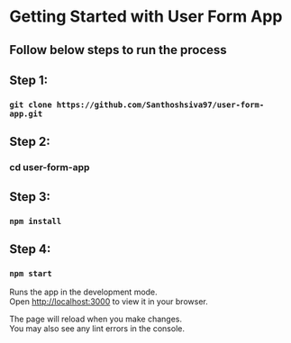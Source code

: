 # Getting Started with User Form App

## Follow below steps to run the process

## Step 1:

### `git clone https://github.com/Santhoshsiva97/user-form-app.git`

## Step 2:

### cd user-form-app

## Step 3:

### `npm install`

## Step 4:

### `npm start`

Runs the app in the development mode.\
Open [http://localhost:3000](http://localhost:3000) to view it in your browser.

The page will reload when you make changes.\
You may also see any lint errors in the console.
